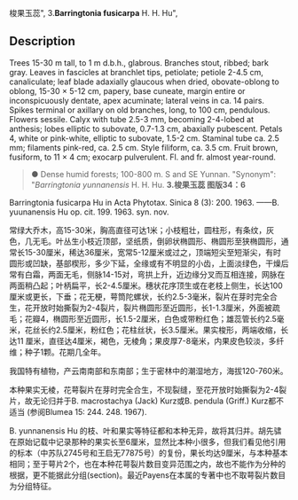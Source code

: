 梭果玉蕊",
3.**Barringtonia fusicarpa** H. H. Hu",

## Description
Trees 15-30 m tall, to 1 m d.b.h., glabrous. Branches stout, ribbed; bark gray. Leaves in fascicles at branchlet tips, petiolate; petiole 2-4.5 cm, canaliculate; leaf blade adaxially glaucous when dried, obovate-oblong to oblong, 15-30 × 5-12 cm, papery, base cuneate, margin entire or inconspicuously dentate, apex acuminate; lateral veins in ca. 14 pairs. Spikes terminal or axillary on old branches, long, to 100 cm, pendulous. Flowers sessile. Calyx with tube 2.5-3 mm, becoming 2-4-lobed at anthesis; lobes elliptic to subovate, 0.7-1.3 cm, abaxially pubescent. Petals 4, white or pink-white, elliptic to subovate, 1.5-2 cm. Staminal tube ca. 2.5 mm; filaments pink-red, ca. 2.5 cm. Style filiform, ca. 3.5 cm. Fruit brown, fusiform, to 11 × 4 cm; exocarp pulverulent. Fl. and fr. almost year-round.

> ● Dense humid forests; 100-800 m. S and SE Yunnan.
  "Synonym": "*Barringtonia yunnanensis* H. H. Hu.
**3.梭果玉蕊 图版34：6**

Barringtonia fusicarpa Hu in Acta Phytotax. Sinica 8 (3): 200. 1963. ——B. yuunanensis Hu op. cit. 199. 1963. syn. nov.

常绿大乔木，高15-30米，胸高直径可达1米；小枝粗壮，圆柱形，有条纹，灰色，几无毛。叶丛生小枝近顶部，坚纸质，倒卵状椭圆形、椭圆形至狭椭圆形，通常长15-30厘米，稀达36厘米，宽常5-12厘米或过之，顶端短尖至短渐尖，有时圆形或凹缺，基部楔形，多少下延，全缘或有不明显的小齿，上面淡绿色，干燥后常有白霜，两面无毛，侧脉14-15对，弯拱上升，近边缘分叉而互相连接，网脉在两面稍凸起；叶柄扁平，长2-4.5厘米。穗状花序顶生或在老枝上侧生，长达100厘米或更长，下垂；花无梗，萼筒陀螺状，长约2.5-3毫米，裂片在芽时完全合生，花开放时始撕裂为2-4裂片，裂片椭圆形至近圆形，长1-1.3厘米，外面被疏毛；花瓣4，椭圆形至近圆形，长1.5-2厘米，白色或带粉红色；雄蕊管长约2.5毫米，花丝长约2.5厘米，粉红色；花柱丝状，长3.5厘米。果实梭形，两端收缩，长达11 厘米，直径达4厘米，褐色，无棱角；果皮厚7-8毫米，内果皮色较淡，多纤维；种子1颗。花期几全年。

我国特有植物，产云南南部和东南部；生于密林中的潮湿地方，海拔120-760米。

本种果实无棱，花萼裂片在芽时完全合生，不现裂缝，至花开放时始撕裂为2-4裂片，故无论归并于B. macrostachya (Jack) Kurz或B. pendula (Griff.) Kurz都不适当 (参阅Blumea 15: 244. 248. 1967).

B. yunnanensis Hu 的枝、叶和果实等特征都和本种无异，故将其归并。胡先骕在原始记载中记录那种的果实长至6厘米，显然比本种小很多，但我们看见他引用的标本（中苏队2745号和王启无77875号）的复份，果长均达9厘米，与本种基本相同；至于萼片2个，也在本种花萼裂片数目变异范围之内，故也不能作为分种的根据，更不能据此分组(section)。最近Payens在本属的专著中也不取萼裂片数目为分组特征。
